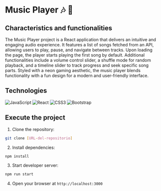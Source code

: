 # Music Player 🎶 🎵


## Characteristics and functionalities

The Music Player project is a React application that delivers an intuitive and engaging audio experience. It features a list of songs fetched from an API, allowing users to play, pause, and navigate between tracks. Upon loading the page, the player starts playing the first song by default. Additional functionalities include a volume control slider, a shuffle mode for random playback, and a timeline slider to track progress and seek specific song parts. Styled with a neon gaming aesthetic, the music player blends functionality with a fun design for a modern and user-friendly interface.


## Technologies


 ![JavaScript](https://img.shields.io/badge/javascript-%23323330.svg?style=for-the-badge&logo=javascript&logoColor=%23F7DF1E)
 ![React](https://img.shields.io/badge/react-%2320232a.svg?style=for-the-badge&logo=react&logoColor=%2361DAFB)
 ![CSS3](https://img.shields.io/badge/css3-%231572B6.svg?style=for-the-badge&logo=css3&logoColor=white)
 ![Bootstrap](https://img.shields.io/badge/bootstrap-%238511FA.svg?style=for-the-badge&logo=bootstrap&logoColor=white)


## Execute the project

1. Clone the repository:
```bash
git clone [URL-del-repositorio]
```

2. Install dependencies:
```bash
npm install
```

3. Start developer server:
```bash
npm run start
```

4. Open your browser at `http://localhost:3000`
